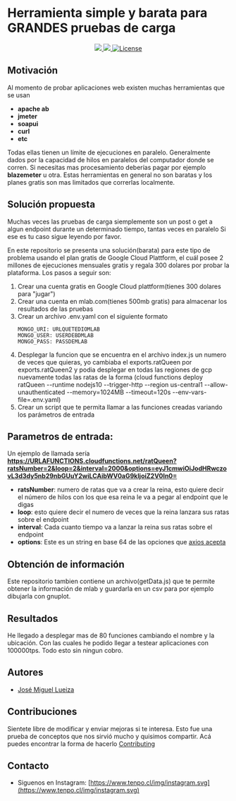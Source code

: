 # Herramienta simple y barata para GRANDES pruebas de carga 
<p align="center">
    <a href="https://codecov.io/gh/tenpo-open-source/rats">
        <img src="https://codecov.io/gh/tenpo-open-source/rats/branch/master/graph/badge.svg?token=G22JX26A93" />
    </a>
    <a href="https://www.codefactor.io/repository/github/tenpo-open-source/rats">
        <img src="https://www.codefactor.io/repository/github/tenpo-open-source/rats/badge?s=3cf91c60270c9d4a3e961745504e4c4e603f8d28" />
    </a>
    <a href="https://github.com/tenpo-open-source/rats/blob/master/LICENSE">
        <img src="https://img.shields.io/badge/license-MIT-green" alt="License" />
  </a>
</p>

## Motivación

Al momento de probar aplicaciones web existen muchas herramientas que se usan 
 - **apache ab**
 - **jmeter**
 - **soapui**
 - **curl**
 - **etc**

Todas ellas tienen un límite de ejecuciones en paralelo. Generalmente dados por la capacidad de hilos en paralelos del
computador donde se corren. Si necesitas mas procesamiento deberías pagar por ejemplo **blazemeter** u otra. Estas herramientas
en general no son baratas y los planes gratis son mas limitados que correrlas localmente.

## Solución propuesta

Muchas veces las pruebas de carga siemplemente son un post o get a algun endpoint durante un determinado tiempo, tantas veces en paralelo
Si ese es tu caso sigue leyendo por favor.

En este repositorio se presenta una solución(barata) para este tipo de problema usando el plan gratis de Google Cloud Plattform, el cuál posee 2 millones de ejecuciones mensuales gratis y regala 300 dolares por probar la plataforma.
Los pasos a seguir son: 

1. Crear una cuenta gratis en Google Cloud plattform(tienes 300 dolares para "jugar")
2. Crear una cuenta en mlab.com(tienes 500mb gratis) para almacenar los resultados de las pruebas
3. Crear un archivo .env.yaml con el siguiente formato
    ```
    MONGO_URI: URLQUETEDIOMLAB
    MONGO_USER: USERDEBDMLAB
    MONGO_PASS: PASSDEMLAB
    ```
4. Desplegar la funcion que se encuentra en el archivo index.js un numero de veces que quieras, yo cambiaba el exports.ratQueen por exports.ratQueen2 y podia
desplegar en todas las regiones de gcp nuevamente todas las ratas de la forma
(cloud functions deploy ratQueen --runtime nodejs10 --trigger-http --region us-central1 --allow-unauthenticated --memory=1024MB --timeout=120s --env-vars-file=.env.yaml)
5. Crear un script que te permita llamar a las funciones creadas variando los parámetros de entrada

## Parametros de entrada:

Un ejemplo de llamada sería **https://URLAFUNCTIONS.cloudfunctions.net/ratQueen?ratsNumber=2&loop=2&interval=2000&options=eyJ1cmwiOiJodHRwczovL3d3dy5nb29nbGUuY2wiLCAibWV0aG9kIjoiZ2V0In0=**

- **ratsNumber**: numero de ratas que va a crear la reina, esto quiere decir el número de hilos con los que esa reina le va a pegar al endpoint que le digas
- **loop**: esto quiere decir el numero de veces que la reina lanzara sus ratas sobre el endpoint
- **interval**: Cada cuanto tiempo va a lanzar la reina sus ratas sobre el endpoint
- **options**: Este es un string en base 64 de las opciones que [axios acepta](https://github.com/axios/axios#request-config) 

## Obtención de información

Este repositorio tambien contiene un archivo(getData.js) que te permite obtener la información de mlab y guardarla en un csv para por ejemplo dibujarla con
gnuplot.

## Resultados

He llegado a desplegar mas de 80 funciones cambiando el nombre y la ubicación. Con las cuales he podido llegar a testear aplicaciones con 100000tps. Todo esto sin ningun cobro. 

## Autores

 - [José Miguel Lueiza](https://www.github.com/tuto)

## Contribuciones

Sientete libre de modificar y enviar mejoras si te interesa. Esto fue una prueba de conceptos que nos sirvió mucho y quisimos compartir. Acá puedes encontrar la forma de hacerlo [Contributing](CONTRIBUTING.md)


## Contacto

- Siguenos en Instagram: [https://www.tenpo.cl/img/instagram.svg](https://www.tenpo.cl/img/instagram.svg)
